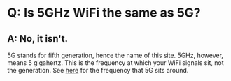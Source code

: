 # Q: Is 5GHz WiFi the same as 5G?
## A: No, it isn't.

5G stands for fifth generation, hence the name of this site. 5GHz, however, means 5 gigahertz. This is the frequency at which your WiFi signals sit, not the generation. See [here](#radiation.md) for the frequency that 5G sits around.